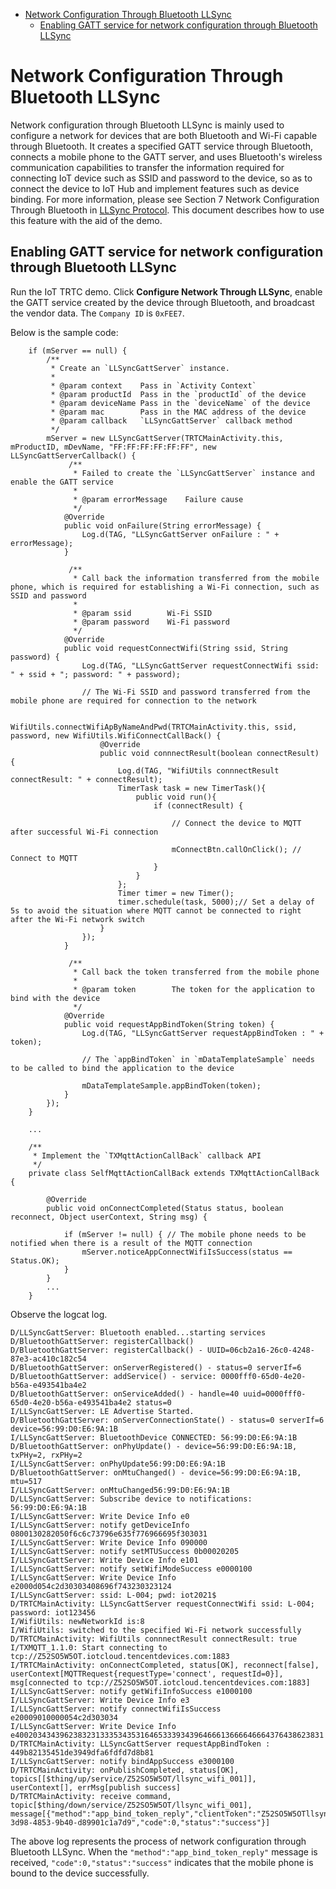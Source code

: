 * [Network Configuration Through Bluetooth LLSync](#Network-Configuration-Through-Bluetooth-LLSync)
  * [Enabling GATT service for network configuration through Bluetooth LLSync](#Enabling-GATT-service-for-network-configuration-through-Bluetooth-LLSync)

# Network Configuration Through Bluetooth LLSync

Network configuration through Bluetooth LLSync is mainly used to configure a network for devices that are both Bluetooth and Wi-Fi capable through Bluetooth. It creates a specified GATT service through Bluetooth, connects a mobile phone to the GATT server, and uses Bluetooth's wireless communication capabilities to transfer the information required for connecting IoT device such as SSID and password to the device, so as to connect the device to IoT Hub and implement features such as device binding. For more information, please see Section 7 Network Configuration Through Bluetooth in [LLSync Protocol](https://github.com/tencentyun/qcloud-iot-explorer-BLE-sdk-embedded/blob/master/docs/LLSync%E8%93%9D%E7%89%99%E8%AE%BE%E5%A4%87%E6%8E%A5%E5%85%A5%E5%8D%8F%E8%AE%AE.pdf). This document describes how to use this feature with the aid of the demo.

## Enabling GATT service for network configuration through Bluetooth LLSync

Run the IoT TRTC demo. Click **Configure Network Through LLSync**, enable the GATT service created by the device through Bluetooth, and broadcast the vendor data. The `Company ID` is `0xFEE7`.

Below is the sample code:
```
    if (mServer == null) {
        /**
         * Create an `LLSyncGattServer` instance.
         *
         * @param context    Pass in `Activity Context`
         * @param productId  Pass in the `productId` of the device
         * @param deviceName Pass in the `deviceName` of the device
         * @param mac        Pass in the MAC address of the device
         * @param callback   `LLSyncGattServer` callback method
         */
        mServer = new LLSyncGattServer(TRTCMainActivity.this, mProductID, mDevName, "FF:FF:FF:FF:FF:FF", new LLSyncGattServerCallback() {
             /**
              * Failed to create the `LLSyncGattServer` instance and enable the GATT service
              *
              * @param errorMessage    Failure cause
              */
            @Override
            public void onFailure(String errorMessage) {
                Log.d(TAG, "LLSyncGattServer onFailure : " + errorMessage);
            }

             /**
              * Call back the information transferred from the mobile phone, which is required for establishing a Wi-Fi connection, such as SSID and password
              *
              * @param ssid        Wi-Fi SSID
              * @param password    Wi-Fi password
              */
            @Override
            public void requestConnectWifi(String ssid, String password) {
                Log.d(TAG, "LLSyncGattServer requestConnectWifi ssid: " + ssid + "; password: " + password);

                // The Wi-Fi SSID and password transferred from the mobile phone are required for connection to the network

                WifiUtils.connectWifiApByNameAndPwd(TRTCMainActivity.this, ssid, password, new WifiUtils.WifiConnectCallBack() {
                    @Override
                    public void connnectResult(boolean connectResult) {
                        Log.d(TAG, "WifiUtils connnectResult connectResult: " + connectResult);
                        TimerTask task = new TimerTask(){
                            public void run(){
                                if (connectResult) {

                                    // Connect the device to MQTT after successful Wi-Fi connection

                                    mConnectBtn.callOnClick(); // Connect to MQTT
                                }
                            }
                        };
                        Timer timer = new Timer();
                        timer.schedule(task, 5000);// Set a delay of 5s to avoid the situation where MQTT cannot be connected to right after the Wi-Fi network switch
                    }
                });
            }

             /**
              * Call back the token transferred from the mobile phone
              *
              * @param token        The token for the application to bind with the device
              */
            @Override
            public void requestAppBindToken(String token) {
                Log.d(TAG, "LLSyncGattServer requestAppBindToken : " + token);

                // The `appBindToken` in `mDataTemplateSample` needs to be called to bind the application to the device

                mDataTemplateSample.appBindToken(token);
            }
        });
    }

    ...

    /**
     * Implement the `TXMqttActionCallBack` callback API
     */
    private class SelfMqttActionCallBack extends TXMqttActionCallBack {

        @Override
        public void onConnectCompleted(Status status, boolean reconnect, Object userContext, String msg) {

            if (mServer != null) { // The mobile phone needs to be notified when there is a result of the MQTT connection
                mServer.noticeAppConnectWifiIsSuccess(status == Status.OK);
            }
        }
        ...
    }

```

Observe the logcat log.
```
D/LLSyncGattServer: Bluetooth enabled...starting services
D/BluetoothGattServer: registerCallback()
D/BluetoothGattServer: registerCallback() - UUID=06cb2a16-26c0-4248-87e3-ac410c182c54
D/BluetoothGattServer: onServerRegistered() - status=0 serverIf=6
D/BluetoothGattServer: addService() - service: 0000fff0-65d0-4e20-b56a-e493541ba4e2
D/BluetoothGattServer: onServiceAdded() - handle=40 uuid=0000fff0-65d0-4e20-b56a-e493541ba4e2 status=0
I/LLSyncGattServer: LE Advertise Started.
D/BluetoothGattServer: onServerConnectionState() - status=0 serverIf=6 device=56:99:D0:E6:9A:1B
I/LLSyncGattServer: BluetoothDevice CONNECTED: 56:99:D0:E6:9A:1B
D/BluetoothGattServer: onPhyUpdate() - device=56:99:D0:E6:9A:1B, txPHy=2, rxPHy=2
I/LLSyncGattServer: onPhyUpdate56:99:D0:E6:9A:1B
D/BluetoothGattServer: onMtuChanged() - device=56:99:D0:E6:9A:1B, mtu=517
I/LLSyncGattServer: onMtuChanged56:99:D0:E6:9A:1B
D/LLSyncGattServer: Subscribe device to notifications: 56:99:D0:E6:9A:1B
I/LLSyncGattServer: Write Device Info e0
I/LLSyncGattServer: notify getDeviceInfo 0800130282050f6c6c73796e635f776966695f303031
I/LLSyncGattServer: Write Device Info 090000
I/LLSyncGattServer: notify setMTUSuccess 0b00020205
I/LLSyncGattServer: Write Device Info e101
I/LLSyncGattServer: notify setWifiModeSuccess e0000100
I/LLSyncGattServer: Write Device Info e2000d054c2d30303408696f743230323124
I/LLSyncGattServer: ssid: L-004; pwd: iot2021$
D/TRTCMainActivity: LLSyncGattServer requestConnectWifi ssid: L-004; password: iot123456
I/WifiUtils: newNetworkId is:8
I/WifiUtils: switched to the specified Wi-Fi network successfully
D/TRTCMainActivity: WifiUtils connnectResult connectResult: true
I/TXMQTT_1.1.0: Start connecting to tcp://Z52SO5W5OT.iotcloud.tencentdevices.com:1883
I/TRTCMainActivity: onConnectCompleted, status[OK], reconnect[false], userContext[MQTTRequest{requestType='connect', requestId=0}], msg[connected to tcp://Z52SO5W5OT.iotcloud.tencentdevices.com:1883]
I/LLSyncGattServer: notify getWifiInfoSuccess e1000100
I/LLSyncGattServer: Write Device Info e3
I/LLSyncGattServer: notify connectWifiIsSuccess e20009010000054c2d303034
I/LLSyncGattServer: Write Device Info e400203434396238323133353435316465333934396466613666646664376438623831
D/TRTCMainActivity: LLSyncGattServer requestAppBindToken : 449b82135451de3949dfa6fdfd7d8b81
I/LLSyncGattServer: notify bindAppSuccess e3000100
D/TRTCMainActivity: onPublishCompleted, status[OK], topics[[$thing/up/service/Z52SO5W5OT/llsync_wifi_001]],  userContext[], errMsg[publish success]
D/TRTCMainActivity: receive command, topic[$thing/down/service/Z52SO5W5OT/llsync_wifi_001], message[{"method":"app_bind_token_reply","clientToken":"Z52SO5W5OTllsync_wifi_00105889184-3d98-4853-9b40-d89901c1a7d9","code":0,"status":"success"}]
```
The above log represents the process of network configuration through Bluetooth LLSync. When the `"method":"app_bind_token_reply"` message is received, `"code":0,"status":"success"` indicates that the mobile phone is bound to the device successfully.

